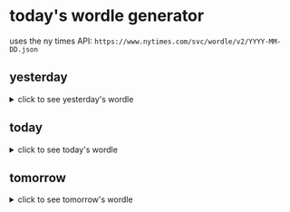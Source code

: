 # today's wordle generator

uses the ny times API: `https://www.nytimes.com/svc/wordle/v2/YYYY-MM-DD.json`

## yesterday

<details>
    <summary>click to see yesterday's wordle</summary>

    peace

</details>

## today

<details>
    <summary>click to see today's wordle</summary>

    write

</details>

## tomorrow

<details>
    <summary>click to see tomorrow's wordle</summary>

    caper

</details>
